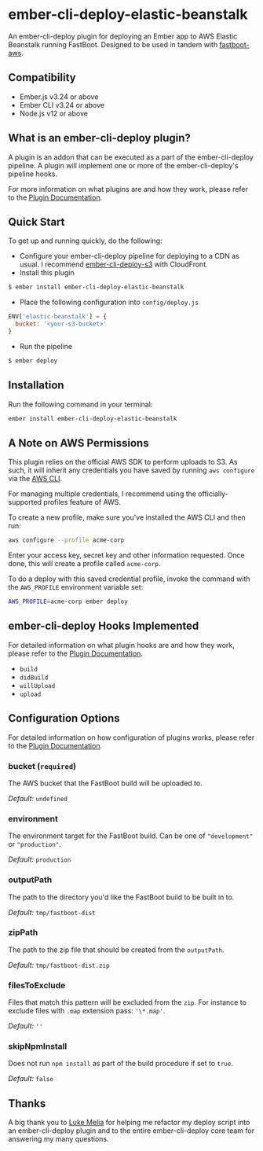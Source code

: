 # ember-cli-deploy-elastic-beanstalk

An ember-cli-deploy plugin for deploying an Ember app to AWS Elastic Beanstalk running
FastBoot. Designed to be used in tandem with
[fastboot-aws][fastboot-aws].

[fastboot-aws]: https://github.com/tomdale/fastboot-aws

## Compatibility

* Ember.js v3.24 or above
* Ember CLI v3.24 or above
* Node.js v12 or above

## What is an ember-cli-deploy plugin?

A plugin is an addon that can be executed as a part of the ember-cli-deploy pipeline. A plugin will implement one or more of the ember-cli-deploy's pipeline hooks.

For more information on what plugins are and how they work, please refer to the [Plugin Documentation][plugin-documentation].

[plugin-documentation]: http://ember-cli.github.io/ember-cli-deploy/plugins

## Quick Start

To get up and running quickly, do the following:

- Configure your ember-cli-deploy pipeline for deploying to a CDN as
  usual. I recommend [ember-cli-deploy-s3][ember-cli-deploy-s3] with
  CloudFront.
- Install this plugin

[ember-cli-deploy-s3]: https://github.com/ember-cli-deploy/ember-cli-deploy-s3

```bash
$ ember install ember-cli-deploy-elastic-beanstalk
```

- Place the following configuration into `config/deploy.js`

```javascript
ENV['elastic-beanstalk'] = {
  bucket: '<your-s3-bucket>'
}
```

- Run the pipeline

```bash
$ ember deploy
```

## Installation

Run the following command in your terminal:

```bash
ember install ember-cli-deploy-elastic-beanstalk
```

## A Note on AWS Permissions

This plugin relies on the official AWS SDK to perform uploads to S3. As
such, it will inherit any credentials you have saved by running `aws
configure` via the [AWS CLI][aws-cli].

[aws-cli]: https://aws.amazon.com/cli/

For managing multiple credentials, I recommend using the
officially-supported profiles feature of AWS.

To create a new profile, make sure you've installed the AWS CLI and then
run:

```bash
aws configure --profile acme-corp
```

Enter your access key, secret key and other information requested. Once
done, this will create a profile called `acme-corp`.

To do a deploy with this saved credential profile, invoke the command
with the `AWS_PROFILE` environment variable set:

```bash
AWS_PROFILE=acme-corp ember deploy
```

## ember-cli-deploy Hooks Implemented

For detailed information on what plugin hooks are and how they work, please refer to the [Plugin Documentation][plugin-documentation].

- `build`
- `didBuild`
- `willUpload`
- `upload`

## Configuration Options

For detailed information on how configuration of plugins works, please
refer to the [Plugin Documentation][plugin-documentation].

### bucket (`required`)

The AWS bucket that the FastBoot build will be uploaded to.

*Default:* `undefined`

### environment

The environment target for the FastBoot build. Can be one of
`"development"` or `"production"`.

*Default:* `production`

### outputPath

The path to the directory you'd like the FastBoot build to be built in to.

*Default:* `tmp/fastboot-dist`

### zipPath

The path to the zip file that should be created from the `outputPath`.

*Default:* `tmp/fastboot-dist.zip`

### filesToExclude

Files that match this pattern will be excluded from the `zip`. For instance to
exclude files with `.map` extension pass: `'\*.map'`.

*Default:* `''`

### skipNpmInstall

Does not run `npm install` as part of the build procedure if set to `true`.

*Default:* `false`

## Thanks

A big thank you to [Luke Melia](https://github.com/lukemelia) for
helping me refactor my deploy script into an ember-cli-deploy plugin and
to the entire ember-cli-deploy core team for answering my many
questions.
